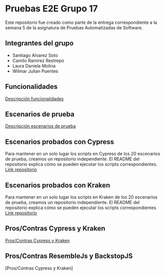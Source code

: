 # Pruebas E2E Grupo 17

Este repositorio fue creado como parte de la entrega correspondiente a la semana 5 de la asignatura de Pruebas Automatizadas de Software.

## Integrantes del grupo
- Santiago Alvarez Soto
- Camilo Ramírez Restrepo
- Laura Daniela Molina
- Wilmar Julian Puentes

## Funcionalidades
[Descripción funcionalidades](https://github.com/Molvilada/Pruebas_E2E_Grupo_17/wiki/Funcionalidades)

## Escenarios de prueba
[Descripción escenarios de prueba](https://github.com/Molvilada/Pruebas_E2E_Grupo_17/wiki/Escenarios-de-prueba)

## Escenarios probados con Cypress
Para mantener en un solo lugar los scripts en Cypress de los 20 escenarios de prueba, creamos un repositorio independiente. El README del repositorio explica cómo se pueden ejecutar los scripts correspondientes. [Link repositorio](https://github.com/Molvilada/Pruebas_E2E_Cypress)

## Escenarios probados con Kraken

Para mantener en un solo lugar los scripts en Kraken de los 20 escenarios de prueba, creamos un repositorio independiente. El README del repositorio explica cómo se pueden ejecutar los scripts correspondientes [Link repositorio](https://github.com/Molvilada/Pruebas_E2E_Kraken)

## Pros/Contras Cypress y Kraken
[Pros/Contras Cypress y Kraken](https://github.com/Molvilada/Pruebas_E2E_Grupo_17/wiki/Pros-Contras-Cypress-y-Kraken)

## Pros/Contras ResembleJs y BackstopJS
[Pros/Contras Cypress y Kraken]
